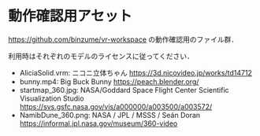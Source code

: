 # 動作確認用アセット

https://github.com/binzume/vr-workspace の動作確認用のファイル群．

利用時はそれぞれのモデルのライセンスに従ってください．

- AliciaSolid.vrm: ニコニ立体ちゃん https://3d.nicovideo.jp/works/td14712
- bunny.mp4: Big Buck Bunny  https://peach.blender.org/
- startmap_360.jpg: NASA/Goddard Space Flight Center Scientific Visualization Studio https://svs.gsfc.nasa.gov/vis/a000000/a003500/a003572/
- NamibDune_360.png: NASA / JPL / MSSS / Seán Doran https://informal.jpl.nasa.gov/museum/360-video
